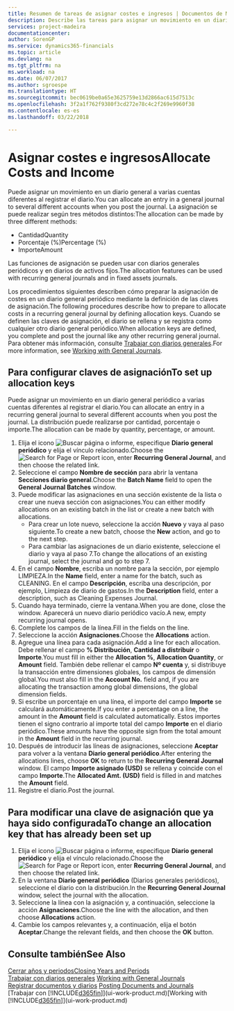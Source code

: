 ```yaml
---
title: Resumen de tareas de asignar costes e ingresos | Documentos de Microsoft
description: Describe las tareas para asignar un movimiento en un diario general a varias cuentas diferentes al registrar el diario.
services: project-madeira
documentationcenter: 
author: SorenGP
ms.service: dynamics365-financials
ms.topic: article
ms.devlang: na
ms.tgt_pltfrm: na
ms.workload: na
ms.date: 06/07/2017
ms.author: sgroespe
ms.translationtype: HT
ms.sourcegitcommit: bec0619be0a65e3625759e13d2866ac615d7513c
ms.openlocfilehash: 3f2a1f762f9380f3cd272e78c4c2f269e9960f38
ms.contentlocale: es-es
ms.lasthandoff: 03/22/2018

---
```

# <a name="allocate-costs-and-income"></a><span data-ttu-id="cde28-103">Asignar costes e ingresos</span><span class="sxs-lookup"><span data-stu-id="cde28-103">Allocate Costs and Income</span></span>
<span data-ttu-id="cde28-104">Puede asignar un movimiento en un diario general a varias cuentas diferentes al registrar el diario.</span><span class="sxs-lookup"><span data-stu-id="cde28-104">You can allocate an entry in a general journal to several different accounts when you post the journal.</span></span> <span data-ttu-id="cde28-105">La asignación se puede realizar según tres métodos distintos:</span><span class="sxs-lookup"><span data-stu-id="cde28-105">The allocation can be made by three different methods:</span></span>

* <span data-ttu-id="cde28-106">Cantidad</span><span class="sxs-lookup"><span data-stu-id="cde28-106">Quantity</span></span>
* <span data-ttu-id="cde28-107">Porcentaje (%)</span><span class="sxs-lookup"><span data-stu-id="cde28-107">Percentage (%)</span></span>
* <span data-ttu-id="cde28-108">Importe</span><span class="sxs-lookup"><span data-stu-id="cde28-108">Amount</span></span>

<span data-ttu-id="cde28-109">Las funciones de asignación se pueden usar con diarios generales periódicos y en diarios de activos fijos.</span><span class="sxs-lookup"><span data-stu-id="cde28-109">The allocation features can be used with recurring general journals and in fixed assets journals.</span></span>
<!--You can also distribute the cost or revenue of a line to an intercompany partner when you post a sales or purchase document. When you post the document, a line will be posted in your general journal, and a corresponding line will be created in the intercompany outbox.-->

<span data-ttu-id="cde28-110">Los procedimientos siguientes describen cómo preparar la asignación de costes en un diario general periódico mediante la definición de las claves de asignación.</span><span class="sxs-lookup"><span data-stu-id="cde28-110">The following procedures describe how to prepare to allocate costs in a recurring general journal by defining allocation keys.</span></span> <span data-ttu-id="cde28-111">Cuando se definen las claves de asignación, el diario se rellena y se registra como cualquier otro diario general periódico.</span><span class="sxs-lookup"><span data-stu-id="cde28-111">When allocation keys are defined, you complete and post the journal like any other recurring general journal.</span></span> <span data-ttu-id="cde28-112">Para obtener más información, consulte [Trabajar con diarios generales](ui-work-general-journals.md).</span><span class="sxs-lookup"><span data-stu-id="cde28-112">For more information, see [Working with General Journals](ui-work-general-journals.md).</span></span>

## <a name="to-set-up-allocation-keys"></a><span data-ttu-id="cde28-113">Para configurar claves de asignación</span><span class="sxs-lookup"><span data-stu-id="cde28-113">To set up allocation keys</span></span>
<span data-ttu-id="cde28-114">Puede asignar un movimiento en un diario general periódico a varias cuentas diferentes al registrar el diario.</span><span class="sxs-lookup"><span data-stu-id="cde28-114">You can allocate an entry in a recurring general journal to several different accounts when you post the journal.</span></span> <span data-ttu-id="cde28-115">La distribución puede realizarse por cantidad, porcentaje o importe.</span><span class="sxs-lookup"><span data-stu-id="cde28-115">The allocation can be made by quantity, percentage, or amount.</span></span>
1. <span data-ttu-id="cde28-116">Elija el icono ![Buscar página o informe](media/ui-search/search_small.png "icono Buscar página o informe"), especifique **Diario general periódico** y elija el vínculo relacionado.</span><span class="sxs-lookup"><span data-stu-id="cde28-116">Choose the ![Search for Page or Report](media/ui-search/search_small.png "Search for Page or Report icon") icon, enter **Recurring General Journal**, and then choose the related link.</span></span>
2. <span data-ttu-id="cde28-117">Seleccione el campo **Nombre de sección** para abrir la ventana **Secciones diario general**.</span><span class="sxs-lookup"><span data-stu-id="cde28-117">Choose the **Batch Name** field to open the **General Journal Batches** window.</span></span>
3. <span data-ttu-id="cde28-118">Puede modificar las asignaciones en una sección existente de la lista o crear une nueva sección con asignaciones.</span><span class="sxs-lookup"><span data-stu-id="cde28-118">You can either modify allocations on an existing batch in the list or create a new batch with allocations.</span></span>
   * <span data-ttu-id="cde28-119">Para crear un lote nuevo, seleccione la acción **Nuevo** y vaya al paso siguiente.</span><span class="sxs-lookup"><span data-stu-id="cde28-119">To create a new batch, choose the **New** action, and go to the next step.</span></span>
   * <span data-ttu-id="cde28-120">Para cambiar las asignaciones de un diario existente, seleccione el diario y vaya al paso 7.</span><span class="sxs-lookup"><span data-stu-id="cde28-120">To change the allocations of an existing journal, select the journal and go to step 7.</span></span>    
4. <span data-ttu-id="cde28-121">En el campo **Nombre**, escriba un nombre para la sección, por ejemplo LIMPIEZA.</span><span class="sxs-lookup"><span data-stu-id="cde28-121">In the **Name** field, enter a name for the batch, such as CLEANING.</span></span> <span data-ttu-id="cde28-122">En el campo **Descripción**, escriba una descripción, por ejemplo, Limpieza de diario de gastos.</span><span class="sxs-lookup"><span data-stu-id="cde28-122">In the **Description** field, enter a description, such as Cleaning Expenses Journal.</span></span>
5. <span data-ttu-id="cde28-123">Cuando haya terminado, cierre la ventana.</span><span class="sxs-lookup"><span data-stu-id="cde28-123">When you are done, close the window.</span></span> <span data-ttu-id="cde28-124">Aparecerá un nuevo diario periódico vacío.</span><span class="sxs-lookup"><span data-stu-id="cde28-124">A new, empty recurring journal opens.</span></span>
6. <span data-ttu-id="cde28-125">Complete los campos de la línea.</span><span class="sxs-lookup"><span data-stu-id="cde28-125">Fill in the fields on the line.</span></span>
7. <span data-ttu-id="cde28-126">Seleccione la acción **Asignaciones**.</span><span class="sxs-lookup"><span data-stu-id="cde28-126">Choose the **Allocations** action.</span></span>
8. <span data-ttu-id="cde28-127">Agregue una línea para cada asignación.</span><span class="sxs-lookup"><span data-stu-id="cde28-127">Add a line for each allocation.</span></span> <span data-ttu-id="cde28-128">Debe rellenar el campo **% Distribución**, **Cantidad a distribuir** o **Importe**.</span><span class="sxs-lookup"><span data-stu-id="cde28-128">You must fill in either the **Allocation %**, **Allocation Quantity**, or **Amount** field.</span></span> <span data-ttu-id="cde28-129">También debe rellenar el campo **Nº cuenta** y, si distribuye la transacción entre dimensiones globales, los campos de dimensión global.</span><span class="sxs-lookup"><span data-stu-id="cde28-129">You must also fill in the **Account No.** field and, if you are allocating the transaction among global dimensions, the global dimension fields.</span></span>
9. <span data-ttu-id="cde28-130">Si escribe un porcentaje en una línea, el importe del campo **Importe** se calculará automáticamente.</span><span class="sxs-lookup"><span data-stu-id="cde28-130">If you enter a percentage on a line, the amount in the **Amount** field is calculated automatically.</span></span> <span data-ttu-id="cde28-131">Estos importes tienen el signo contrario al importe total del campo **Importe** en el diario periódico.</span><span class="sxs-lookup"><span data-stu-id="cde28-131">These amounts have the opposite sign from the total amount in the **Amount** field in the recurring journal.</span></span>
10. <span data-ttu-id="cde28-132">Después de introducir las líneas de asignaciones, seleccione **Aceptar** para volver a la ventana **Diario general periódico**.</span><span class="sxs-lookup"><span data-stu-id="cde28-132">After entering the allocations lines, choose **OK** to return to the **Recurring General Journal** window.</span></span> <span data-ttu-id="cde28-133">El campo **Importe asignado (USD)** se rellena y coincide con el campo **Importe**.</span><span class="sxs-lookup"><span data-stu-id="cde28-133">The **Allocated Amt. (USD)** field is filled in and matches the **Amount** field.</span></span>
11. <span data-ttu-id="cde28-134">Registre el diario.</span><span class="sxs-lookup"><span data-stu-id="cde28-134">Post the journal.</span></span>

## <a name="to-change-an-allocation-key-that-has-already-been-set-up"></a><span data-ttu-id="cde28-135">Para modificar una clave de asignación que ya haya sido configurada</span><span class="sxs-lookup"><span data-stu-id="cde28-135">To change an allocation key that has already been set up</span></span>
1. <span data-ttu-id="cde28-136">Elija el icono ![Buscar página o informe](media/ui-search/search_small.png "icono Buscar página o informe"), especifique **Diario general periódico** y elija el vínculo relacionado.</span><span class="sxs-lookup"><span data-stu-id="cde28-136">Choose the ![Search for Page or Report](media/ui-search/search_small.png "Search for Page or Report icon") icon, enter **Recurring General Journal**, and then choose the related link.</span></span>
2. <span data-ttu-id="cde28-137">En la ventana **Diario general periódico** (Diarios generales periódicos), seleccione el diario con la distribución.</span><span class="sxs-lookup"><span data-stu-id="cde28-137">In the **Recurring General Journal** window, select the journal with the allocation.</span></span>
3. <span data-ttu-id="cde28-138">Seleccione la línea con la asignación y, a continuación, seleccione la acción **Asignaciones**.</span><span class="sxs-lookup"><span data-stu-id="cde28-138">Choose the line with the allocation, and then choose **Allocations** action.</span></span>
4. <span data-ttu-id="cde28-139">Cambie los campos relevantes y, a continuación, elija el botón **Aceptar**.</span><span class="sxs-lookup"><span data-stu-id="cde28-139">Change the relevant fields, and then choose the **OK** button.</span></span>

## <a name="see-also"></a><span data-ttu-id="cde28-140">Consulte también</span><span class="sxs-lookup"><span data-stu-id="cde28-140">See Also</span></span>
[<span data-ttu-id="cde28-141">Cerrar años y periodos</span><span class="sxs-lookup"><span data-stu-id="cde28-141">Closing Years and Periods</span></span>](year-close-years-periods.md)  
<span data-ttu-id="cde28-142">[Trabajar con diarios generales](ui-work-general-journals.md)  </span><span class="sxs-lookup"><span data-stu-id="cde28-142">[Working with General Journals](ui-work-general-journals.md)  </span></span>  
<span data-ttu-id="cde28-143">[Registrar documentos y diarios](ui-post-documents-journals.md)  </span><span class="sxs-lookup"><span data-stu-id="cde28-143">[Posting Documents and Journals](ui-post-documents-journals.md)  </span></span>  
<span data-ttu-id="cde28-144">[Trabajar con [!INCLUDE[d365fin](includes/d365fin_md.md)]](ui-work-product.md)</span><span class="sxs-lookup"><span data-stu-id="cde28-144">[Working with [!INCLUDE[d365fin](includes/d365fin_md.md)]](ui-work-product.md)</span></span>

